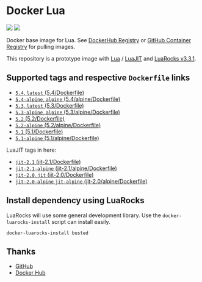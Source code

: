 # Docker Lua

[![](https://img.shields.io/docker/stars/mileschou/lua.svg)](https://hub.docker.com/r/mileschou/lua/)
[![](https://img.shields.io/docker/pulls/mileschou/lua.svg)](https://hub.docker.com/r/mileschou/lua/)

Docker base image for Lua. See [DockerHub Registry](https://hub.docker.com/r/mileschou/lua/) or [GitHub Container Registry](https://github.com/users/MilesChou/packages/container/package/lua) for pulling images.

This repository is a prototype image with [Lua](https://www.lua.org/) / [LuaJIT](https://luajit.org/) and [LuaRocks v3.3.1](https://luarocks.org/).

## Supported tags and respective `Dockerfile` links

* [`5.4`, `latest` (5.4/Dockerfile)](https://github.com/MilesChou/docker-lua/blob/master/5.4/Dockerfile)
* [`5.4-alpine`, `alpine` (5.4/alpine/Dockerfile)](https://github.com/MilesChou/docker-lua/blob/master/5.4/alpine/Dockerfile)
* [`5.3`, `latest` (5.3/Dockerfile)](https://github.com/MilesChou/docker-lua/blob/master/5.3/Dockerfile)
* [`5.3-alpine`, `alpine` (5.3/alpine/Dockerfile)](https://github.com/MilesChou/docker-lua/blob/master/5.3/alpine/Dockerfile)
* [`5.2` (5.2/Dockerfile)](https://github.com/MilesChou/docker-lua/blob/master/5.2/Dockerfile)
* [`5.2-alpine` (5.2/alpine/Dockerfile)](https://github.com/MilesChou/docker-lua/blob/master/5.2/alpine/Dockerfile)
* [`5.1` (5.1/Dockerfile)](https://github.com/MilesChou/docker-lua/blob/master/5.1/Dockerfile)
* [`5.1-alpine` (5.1/alpine/Dockerfile)](https://github.com/MilesChou/docker-lua/blob/master/5.1/alpine/Dockerfile)

LuaJIT tags in here:

* [`jit-2.1` (jit-2.1/Dockerfile)](https://github.com/MilesChou/docker-lua/blob/master/jit-2.1/Dockerfile)
* [`jit-2.1-alpine` (jit-2.1/alpine/Dockerfile)](https://github.com/MilesChou/docker-lua/blob/master/jit-2.1/alpine/Dockerfile)
* [`jit-2.0`, `jit` (jit-2.0/Dockerfile)](https://github.com/MilesChou/docker-lua/blob/master/jit-2.0/Dockerfile)
* [`jit-2.0-alpine` `jit-alpine` (jit-2.0/alpine/Dockerfile)](https://github.com/MilesChou/docker-lua/blob/master/jit-2.0/alpine/Dockerfile)

## Install dependency using LuaRocks

LuaRocks will use some general development library. Use the `docker-luarocks-install` script can install easily.

```
docker-luarocks-install busted
```

## Thanks

* [GitHub](https://github.com/)
* [Docker Hub](https://hub.docker.com/)
